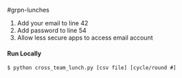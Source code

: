 #grpn-lunches

1) Add your email to line 42 <br />
2) Add password to line 54 <br />
3) Allow less secure apps to access email account

#### Run Locally
    $ python cross_team_lunch.py [csv file] [cycle/round #]
